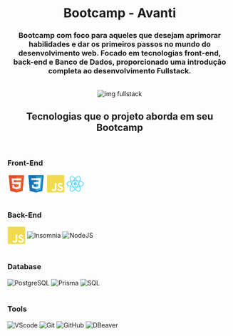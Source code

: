 <h1 align="center">Bootcamp - Avanti</h1>
<h3 align="center">Bootcamp com foco para aqueles que desejam aprimorar habilidades e dar os primeiros passos no mundo do desenvolvimento web.
Focado em tecnologias front-end, back-end e Banco de Dados, proporcionado uma introdução completa ao desenvolvimento Fullstack.
</h3>
<br/>
<div align="center"> 
 <img alt="img fullstack" src="https://img.genial.ly/65bc323385880b0016983e40/67c69a0b-fc89-453e-9ab9-e1dc96012316.gif" width="750" height="400" /> 
 </div>

## <h2 align="center"> Tecnologias que o projeto aborda em seu Bootcamp </h2>
<br/>

### Front-End
<div style="display: inline_block">
  <img align="center" alt="HTML" height="40" width="40" src="https://raw.githubusercontent.com/devicons/devicon/master/icons/html5/html5-original.svg" />
  <img align="center" alt="CSS" height="40" width="40" src="https://raw.githubusercontent.com/devicons/devicon/master/icons/css3/css3-original.svg" />
  <img align="center" alt="JS" height="40" width="40" src="https://raw.githubusercontent.com/devicons/devicon/master/icons/javascript/javascript-plain.svg" />
  <img align="center" alt="ReactJS" height="40" width="40" src="https://raw.githubusercontent.com/devicons/devicon/master/icons/react/react-original.svg" />
 </div>
 <br/>

 ###  Back-End

 <div style="display: inline_block">
    <img align="center" alt="JS" height="40" width="40" src="https://raw.githubusercontent.com/devicons/devicon/master/icons/javascript/javascript-plain.svg" />
  <img align="center" alt="Insomnia" height="40" width="40" src="https://cdn.jsdelivr.net/gh/devicons/devicon@latest/icons/insomnia/insomnia-original.svg" />
   <img align="center" alt="NodeJS" height="40" width="40" src="https://cdn.jsdelivr.net/gh/devicons/devicon/icons/nodejs/nodejs-original.svg" />
    
 </div>
 <br/>

### Database
<div style="display: inline_block">
      <img align="center" alt="PostgreSQL" height="40" width="40" src="https://cdn.jsdelivr.net/gh/devicons/devicon@latest/icons/postgresql/postgresql-original.svg" />
      <img align="center" alt="Prisma" height="40" width="40" src="https://github.com/Gabrielx11/Bootcamp-Avanti/assets/92554838/0bf52faa-c192-44d4-a99e-ae9d10766f67" />
      <img align="center" alt="SQL" height="40" width="40" src="https://github.com/Gabrielx11/Bootcamp-Avanti/assets/92554838/cc3cd618-5a6a-47b8-a404-d73ca05a3924" />
</div>
  <br/>
  
  ###  Tools
  <div style="display: inline_block">
  <img align="center" alt="VScode" height="40" width="40" src="https://cdn.jsdelivr.net/gh/devicons/devicon/icons/vscode/vscode-original.svg" />
  <img align="center" alt="Git" height="40" width="40" src="https://cdn.jsdelivr.net/gh/devicons/devicon/icons/git/git-original.svg" /> 
  <img align="center" alt="GitHub" height="40" width="40" src="https://github.com/Gabrielx11/Bootcamp-Avanti/assets/92554838/56762c01-d03c-42f8-98c3-c8ce8da290db"/>  
  <img align="center" alt="DBeaver" height="40" width="40" src="https://cdn.jsdelivr.net/gh/devicons/devicon@latest/icons/dbeaver/dbeaver-original.svg"/>
</div>

##
